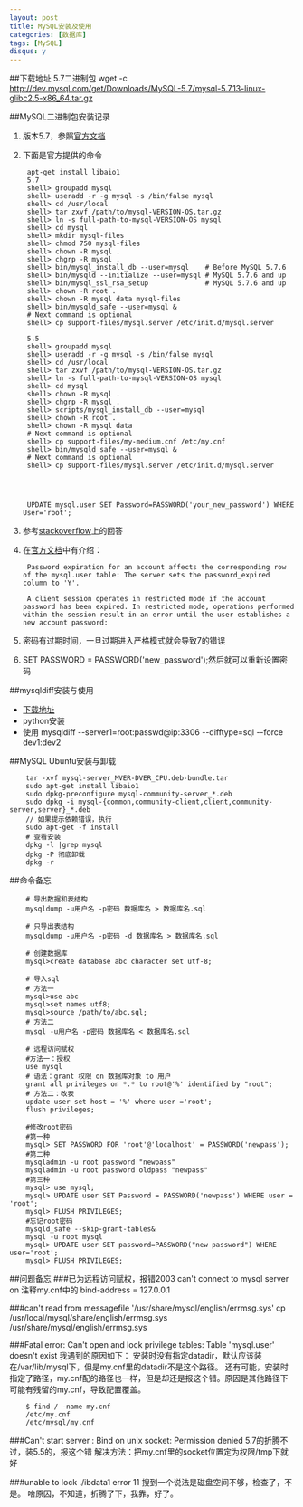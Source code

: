 ```yaml
---
layout: post
title: MySQL安装及使用
categories: [数据库]
tags: [MySQL]
disqus: y
---
```

##下载地址
5.7二进制包
wget -c http://dev.mysql.com/get/Downloads/MySQL-5.7/mysql-5.7.13-linux-glibc2.5-x86_64.tar.gz

##MySQL二进制包安装记录
1. 版本5.7，参照[官方文档](https://dev.mysql.com/doc/refman/5.7/en/binary-installation.html)
2. 下面是官方提供的命令

        apt-get install libaio1
        5.7
        shell> groupadd mysql
        shell> useradd -r -g mysql -s /bin/false mysql
        shell> cd /usr/local
        shell> tar zxvf /path/to/mysql-VERSION-OS.tar.gz
        shell> ln -s full-path-to-mysql-VERSION-OS mysql
        shell> cd mysql
        shell> mkdir mysql-files
        shell> chmod 750 mysql-files
        shell> chown -R mysql .
        shell> chgrp -R mysql .
        shell> bin/mysql_install_db --user=mysql    # Before MySQL 5.7.6
        shell> bin/mysqld --initialize --user=mysql # MySQL 5.7.6 and up
        shell> bin/mysql_ssl_rsa_setup              # MySQL 5.7.6 and up
        shell> chown -R root .
        shell> chown -R mysql data mysql-files
        shell> bin/mysqld_safe --user=mysql &
        # Next command is optional
        shell> cp support-files/mysql.server /etc/init.d/mysql.server

        5.5
        shell> groupadd mysql
        shell> useradd -r -g mysql -s /bin/false mysql
        shell> cd /usr/local
        shell> tar zxvf /path/to/mysql-VERSION-OS.tar.gz
        shell> ln -s full-path-to-mysql-VERSION-OS mysql
        shell> cd mysql
        shell> chown -R mysql .
        shell> chgrp -R mysql .
        shell> scripts/mysql_install_db --user=mysql
        shell> chown -R root .
        shell> chown -R mysql data
        # Next command is optional
        shell> cp support-files/my-medium.cnf /etc/my.cnf
        shell> bin/mysqld_safe --user=mysql &
        # Next command is optional
        shell> cp support-files/mysql.server /etc/init.d/mysql.server




        UPDATE mysql.user SET Password=PASSWORD('your_new_password') WHERE User='root';

8. 参考[stackoverflow](http://stackoverflow.com/questions/33467337/reset-mysql-root-password-using-alter-user-statement-after-install-on-mac)上的回答
9. 在[官方文档](https://dev.mysql.com/doc/refman/5.6/en/alter-user.html)中有介绍：

        Password expiration for an account affects the corresponding row of the mysql.user table: The server sets the password_expired column to 'Y'.

        A client session operates in restricted mode if the account password has been expired. In restricted mode, operations performed within the session result in an error until the user establishes a new account password:

10. 密码有过期时间，一旦过期进入严格模式就会导致7的错误
11. SET PASSWORD = PASSWORD('new_password');然后就可以重新设置密码

##mysqldiff安装与使用
* [下载地址](http://cdn.mysql.com//Downloads/MySQLGUITools/mysql-utilities-1.5.6.tar.gz)
* python安装
* 使用 mysqldiff --server1=root:passwd@ip:3306 --difftype=sql --force dev1:dev2

##MySQL Ubuntu安装与卸载

        tar -xvf mysql-server_MVER-DVER_CPU.deb-bundle.tar
        sudo apt-get install libaio1
        sudo dpkg-preconfigure mysql-community-server_*.deb
        sudo dpkg -i mysql-{common,community-client,client,community-server,server}_*.deb
        // 如果提示依赖错误，执行
        sudo apt-get -f install
        # 查看安装
        dpkg -l |grep mysql
        dpkg -P 彻底卸载
        dpkg -r


##命令备忘


        # 导出数据和表结构
        mysqldump -u用户名 -p密码 数据库名 > 数据库名.sql

        # 只导出表结构
        mysqldump -u用户名 -p密码 -d 数据库名 > 数据库名.sql

        # 创建数据库
        mysql>create database abc character set utf-8;

        # 导入sql
        # 方法一
        mysql>use abc
        mysql>set names utf8;
        mysql>source /path/to/abc.sql;
        # 方法二
        mysql -u用户名 -p密码 数据库名 < 数据库名.sql

        # 远程访问赋权
        #方法一：授权
        use mysql
        # 语法：grant 权限 on 数据库对象 to 用户
        grant all privileges on *.* to root@'%' identified by "root";
        # 方法二：改表
        update user set host = '%' where user ='root';
        flush privileges;

        #修改root密码
        #第一种
        mysql> SET PASSWORD FOR 'root'@'localhost' = PASSWORD('newpass');
        #第二种
        mysqladmin -u root password "newpass"
        mysqladmin -u root password oldpass "newpass"
        #第三种
        mysql> use mysql;
        mysql> UPDATE user SET Password = PASSWORD('newpass') WHERE user = 'root';
        mysql> FLUSH PRIVILEGES;
        #忘记root密码
        mysqld_safe --skip-grant-tables&
        mysql -u root mysql
        mysql> UPDATE user SET password=PASSWORD("new password") WHERE user='root';
        mysql> FLUSH PRIVILEGES;



##问题备忘
###已为远程访问赋权，报错2003 can't connect to mysql server on
注释my.cnf中的    bind-address = 127.0.0.1

###can't read from messagefile '/usr/share/mysql/english/errmsg.sys'
cp /usr/local/mysql/share/english/errmsg.sys /usr/share/mysql/english/errmsg.sys


###Fatal error: Can't open and lock privilege tables: Table 'mysql.user' doesn't exist
我遇到的原因如下：
安装时没有指定datadir，默认应该装在/var/lib/mysql下，但是my.cnf里的datadir不是这个路径。
还有可能，安装时指定了路径，my.cnf配的路径也一样，但是却还是报这个错。原因是其他路径下可能有残留的my.cnf，导致配置覆盖。

        $ find / -name my.cnf
        /etc/my.cnf
        /etc/mysql/my.cnf


###Can't start server : Bind on unix socket: Permission denied
5.7的折腾不过，装5.5的，报这个错
解决方法：把my.cnf里的socket位置定为权限/tmp下就好

###unable to lock ./ibdata1 error 11
搜到一个说法是磁盘空间不够，检查了，不是。
啥原因，不知道，折腾了下，我靠，好了。
